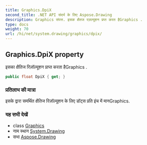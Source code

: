 ```yaml
---
title: Graphics.DpiX
second_title: .NET API संदर्भ के लिए Aspose.Drawing
description: Graphics संपत्त. इसक क्षैतज रज़ल्यूशन प्रप्त करत हैGraphics .
type: docs
weight: 70
url: /hi/net/system.drawing/graphics/dpix/
---
```

## Graphics.DpiX property

इसका क्षैतिज रिज़ॉल्यूशन प्राप्त करता हैGraphics .

```csharp
public float DpiX { get; }
```

### प्रतिलाभ की मात्रा

इसके द्वारा समर्थित क्षैतिज रिज़ॉल्यूशन के लिए डॉट्स प्रति इंच में मानGraphics.

### यह सभी देखें

* class [Graphics](../)
* नाम स्थान [System.Drawing](../../graphics/)
* सभा [Aspose.Drawing](../../../)


